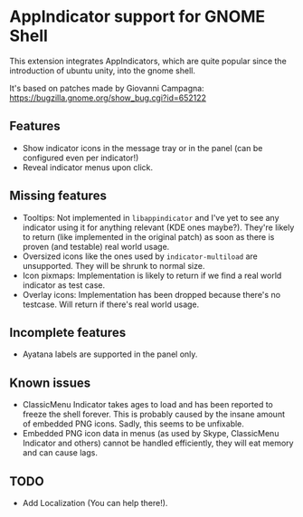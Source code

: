 # AppIndicator support for GNOME Shell
This extension integrates AppIndicators, which are quite popular since the introduction of ubuntu unity, into the gnome shell.

It's based on patches made by Giovanni Campagna: https://bugzilla.gnome.org/show_bug.cgi?id=652122

## Features
* Show indicator icons in the message tray or in the panel (can be configured even per indicator!)
* Reveal indicator menus upon click.

## Missing features
* Tooltips: Not implemented in `libappindicator` and I've yet to see any indicator using it for anything relevant (KDE ones maybe?). They're likely to return (like implemented in the original patch) as soon as there is proven (and testable) real world usage.
* Oversized icons like the ones used by `indicator-multiload` are unsupported. They will be shrunk to normal size.
* Icon pixmaps: Implementation is likely to return if we find a real world indicator as test case.
* Overlay icons: Implementation has been dropped because there's no testcase. Will return if there's real world usage.

## Incomplete features
* Ayatana labels are supported in the panel only.

## Known issues
* ClassicMenu Indicator takes ages to load and has been reported to freeze the shell forever. This is probably caused by the insane amount of embedded PNG icons. Sadly, this seems to be unfixable.
* Embedded PNG icon data in menus (as used by Skype, ClassicMenu Indicator and others) cannot be handled efficiently, they will eat memory and can cause lags.

## TODO
* Add Localization (You can help there!).